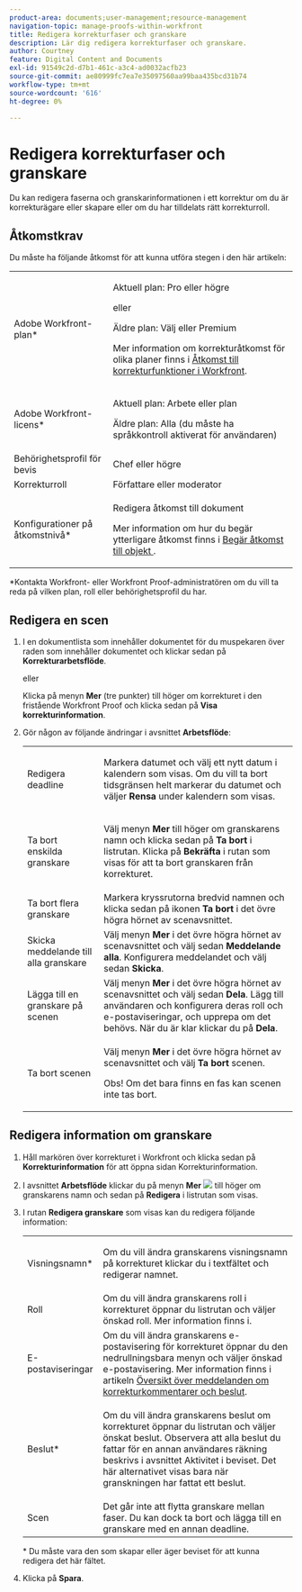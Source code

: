```yaml
---
product-area: documents;user-management;resource-management
navigation-topic: manage-proofs-within-workfront
title: Redigera korrekturfaser och granskare
description: Lär dig redigera korrekturfaser och granskare.
author: Courtney
feature: Digital Content and Documents
exl-id: 91549c2d-d7b1-461c-a3c4-ad0032acfb23
source-git-commit: ae80999fc7ea7e35097560aa99baa435bcd31b74
workflow-type: tm+mt
source-wordcount: '616'
ht-degree: 0%

---
```


# Redigera korrekturfaser och granskare

Du kan redigera faserna och granskarinformationen i ett korrektur om du är korrekturägare eller skapare eller om du har tilldelats rätt korrekturroll.

## Åtkomstkrav

Du måste ha följande åtkomst för att kunna utföra stegen i den här artikeln:

<table style="table-layout:auto"> 
 <col> 
 <col> 
 <tbody> 
  <tr> 
   <td role="rowheader">Adobe Workfront-plan*</td> 
   <td> <p>Aktuell plan: Pro eller högre</p> <p>eller</p> <p>Äldre plan: Välj eller Premium</p> <p>Mer information om korrekturåtkomst för olika planer finns i <a href="/help/quicksilver/administration-and-setup/manage-workfront/configure-proofing/access-to-proofing-functionality.md" class="MCXref xref">Åtkomst till korrekturfunktioner i Workfront</a>.</p> </td> 
  </tr> 
  <tr> 
   <td role="rowheader">Adobe Workfront-licens*</td> 
   <td> <p>Aktuell plan: Arbete eller plan</p> <p>Äldre plan: Alla (du måste ha språkkontroll aktiverat för användaren)</p> </td> 
  </tr> 
  <tr> 
   <td role="rowheader">Behörighetsprofil för bevis </td> 
   <td>Chef eller högre</td> 
  </tr> 
  <tr> 
   <td role="rowheader">Korrekturroll</td> 
   <td>Författare eller moderator </td> 
  </tr> 
  <tr> 
   <td role="rowheader">Konfigurationer på åtkomstnivå*</td> 
   <td> <p>Redigera åtkomst till dokument</p> <p>Mer information om hur du begär ytterligare åtkomst finns i <a href="../../../workfront-basics/grant-and-request-access-to-objects/request-access.md" class="MCXref xref">Begär åtkomst till objekt </a>.</p> </td> 
  </tr> 
 </tbody> 
</table>

&#42;Kontakta Workfront- eller Workfront Proof-administratören om du vill ta reda på vilken plan, roll eller behörighetsprofil du har.

## Redigera en scen

1. I en dokumentlista som innehåller dokumentet för du muspekaren över raden som innehåller dokumentet och klickar sedan på **Korrekturarbetsflöde**.

   eller

   Klicka på menyn **Mer** (tre punkter) till höger om korrekturet i den fristående Workfront Proof och klicka sedan på **Visa korrekturinformation**.

1. Gör någon av följande ändringar i avsnittet **Arbetsflöde**:

   <table style="table-layout:auto"> 
    <col> 
    <col> 
    <tbody> 
     <tr> 
      <td role="rowheader">Redigera deadline</td> 
      <td> <p>Markera datumet och välj ett nytt datum i kalendern som visas. Om du vill ta bort tidsgränsen helt markerar du datumet och väljer <strong>Rensa</strong> under kalendern som visas.</p> </td> 
     </tr> 
     <tr> 
      <td role="rowheader">Ta bort enskilda granskare</td> 
      <td> <p>Välj menyn <strong>Mer</strong> till höger om granskarens namn och klicka sedan på <strong>Ta bort</strong> i listrutan. Klicka på <strong>Bekräfta</strong> i rutan som visas för att ta bort granskaren från korrekturet.</p> </td> 
     </tr> 
     <tr> 
      <td role="rowheader">Ta bort flera granskare</td> 
      <td>Markera kryssrutorna bredvid namnen och klicka sedan på ikonen <strong>Ta bort</strong> i det övre högra hörnet av scenavsnittet.</td> 
     </tr> 
     <tr> 
      <td role="rowheader">Skicka meddelande till alla granskare</td> 
      <td>Välj menyn <strong>Mer</strong> i det övre högra hörnet av scenavsnittet och välj sedan <strong>Meddelande alla</strong>. Konfigurera meddelandet och välj sedan <strong>Skicka</strong>.</td> 
     </tr> 
     <tr> 
      <td role="rowheader">Lägga till en granskare på scenen</td> 
      <td>Välj menyn <strong>Mer</strong> i det övre högra hörnet av scenavsnittet och välj sedan <strong>Dela</strong>. Lägg till användaren och konfigurera deras roll och e-postaviseringar, och upprepa om det behövs. När du är klar klickar du på <strong>Dela</strong>.</td> 
     </tr> 
     <tr> 
      <td role="rowheader">Ta bort scenen</td> 
      <td> <p>Välj menyn <strong>Mer</strong> i det övre högra hörnet av scenavsnittet och välj <strong>Ta bort</strong> scenen.</p> <p>Obs! Om det bara finns en fas kan scenen inte tas bort.</p> </td> 
     </tr> 
    </tbody> 
   </table>

## Redigera information om granskare

1. Håll markören över korrekturet i Workfront och klicka sedan på **Korrekturinformation** för att öppna sidan Korrekturinformation.
1. I avsnittet **Arbetsflöde** klickar du på menyn **Mer** ![](assets/more-button-small.png) till höger om granskarens namn och sedan på **Redigera** i listrutan som visas.

1. I rutan **Redigera granskare** som visas kan du redigera följande information:

   <table style="table-layout:auto"> 
    <col> 
    <col> 
    <tbody> 
     <tr> 
      <td role="rowheader">Visningsnamn*</td> 
      <td> <p>Om du vill ändra granskarens visningsnamn på korrekturet klickar du i textfältet och redigerar namnet.</p> </td> 
     </tr> 
     <tr> 
      <td role="rowheader">Roll</td> 
      <td>Om du vill ändra granskarens roll i korrekturet öppnar du listrutan och väljer önskad roll. Mer information finns i.</td> 
     </tr> 
     <tr> 
      <td role="rowheader">E-postaviseringar</td> 
      <td>Om du vill ändra granskarens e-postavisering för korrekturet öppnar du den nedrullningsbara menyn och väljer önskad e-postavisering. Mer information finns i artikeln <a href="../../../review-and-approve-work/proofing/proofing-overview/notifications-proof-comments-decisions.md" class="MCXref xref">Översikt över meddelanden om korrekturkommentarer och beslut</a>.</td> 
     </tr> 
     <tr data-mc-conditions=""> 
      <td role="rowheader">Beslut*</td> 
      <td> <p>Om du vill ändra granskarens beslut om korrekturet öppnar du listrutan och väljer önskat beslut. Observera att alla beslut du fattar för en annan användares räkning beskrivs i avsnittet Aktivitet i beviset. Det här alternativet visas bara när granskningen har fattat ett beslut.</p> </td> 
     </tr> 
     <tr> 
      <td role="rowheader">Scen</td> 
      <td>Det går inte att flytta granskare mellan faser. Du kan dock ta bort och lägga till en granskare med en annan deadline.</td> 
     </tr> 
    </tbody> 
   </table>

   &#42; Du måste vara den som skapar eller äger beviset för att kunna redigera det här fältet.

1. Klicka på **Spara**.
